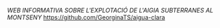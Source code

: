 *WEB INFORMATIVA SOBRE L'EXPLOTACIÓ DE L'AIGIA SUBTERRANES AL MONTSENY*
https://github.com/GeorginaTS/aigua-clara
